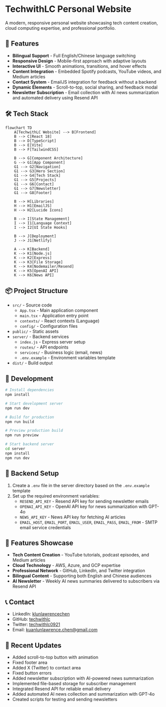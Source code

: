 # TechwithLC Personal Website

A modern, responsive personal website showcasing tech content creation, cloud computing expertise, and professional portfolio.

## 🚀 Features

- **Bilingual Support** - Full English/Chinese language switching
- **Responsive Design** - Mobile-first approach with adaptive layouts
- **Interactive UI** - Smooth animations, transitions, and hover effects
- **Content Integration** - Embedded Spotify podcasts, YouTube videos, and Medium articles
- **Contact System** - EmailJS integration for feedback without a backend
- **Dynamic Elements** - Scroll-to-top, social sharing, and feedback modal
- **Newsletter Subscription** - Email collection with AI news summarization and automated delivery using Resend API

## 🛠️ Tech Stack

```mermaid
flowchart TD
    A[TechwithLC Website] --> B[Frontend]
    B --> C[React 18]
    B --> D[TypeScript]
    B --> E[Vite]
    B --> F[TailwindCSS]
    
    B --> G[Component Architecture]
    G --> G1[App Component]
    G1 --> G2[Navigation]
    G1 --> G3[Hero Section]
    G1 --> G4[Tech Stack]
    G1 --> G5[Projects]
    G1 --> G6[Contact]
    G1 --> G7[Newsletter]
    G1 --> G8[Footer]
    
    B --> H[Libraries]
    H --> H1[EmailJS]
    H --> H2[Lucide Icons]
    
    B --> I[State Management]
    I --> I1[Language Context]
    I --> I2[UI State Hooks]
    
    B --> J[Deployment]
    J --> J1[Netlify]
    
    A --> K[Backend]
    K --> K1[Node.js]
    K --> K2[Express]
    K --> K3[File Storage]
    K --> K4[Nodemailer/Resend]
    K --> K5[OpenAI API]
    K --> K6[News API]
```

## 📦 Project Structure

- `src/` - Source code
  - `App.tsx` - Main application component
  - `main.tsx` - Application entry point
  - `contexts/` - React contexts (Language)
  - `config/` - Configuration files
- `public/` - Static assets
- `server/` - Backend services
  - `index.js` - Express server setup
  - `routes/` - API endpoints
  - `services/` - Business logic (email, news)
  - `.env.example` - Environment variables template
- `dist/` - Build output

## 🔧 Development

```bash
# Install dependencies
npm install

# Start development server
npm run dev

# Build for production
npm run build

# Preview production build
npm run preview

# Start backend server
cd server
npm install
npm run dev
```

## 🔧 Backend Setup

1. Create a `.env` file in the server directory based on the `.env.example` template
2. Set up the required environment variables:
   - `RESEND_API_KEY` - Resend API key for sending newsletter emails
   - `OPENAI_API_KEY` - OpenAI API key for news summarization with GPT-4o
   - `NEWS_API_KEY` - News API key for fetching AI articles
   - `EMAIL_HOST`, `EMAIL_PORT`, `EMAIL_USER`, `EMAIL_PASS`, `EMAIL_FROM` - SMTP email service credentials

## 📱 Features Showcase

- **Tech Content Creation** - YouTube tutorials, podcast episodes, and Medium articles
- **Cloud Technology** - AWS, Azure, and GCP expertise
- **Professional Network** - GitHub, LinkedIn, and Twitter integration
- **Bilingual Content** - Supporting both English and Chinese audiences
- **AI Newsletter** - Weekly AI news summaries delivered to subscribers via Resend API

## 📞 Contact

- LinkedIn: [klunlawrencechen](https://www.linkedin.com/in/klunlawrencechen/)
- GitHub: [techwithlc](https://github.com/techwithlc)
- Twitter: [techwithlc0921](https://x.com/techwithlc0921)
- Email: kuanlunlawrence.chen@gmail.com

## 🌟 Recent Updates

- Added scroll-to-top button with animation
- Fixed footer area
- Added X (Twitter) to contact area
- Fixed button errors
- Added newsletter subscription with AI-powered news summarization
- Implemented file-based storage for subscriber management
- Integrated Resend API for reliable email delivery
- Added automated AI news collection and summarization with GPT-4o
- Created scripts for testing and sending newsletters